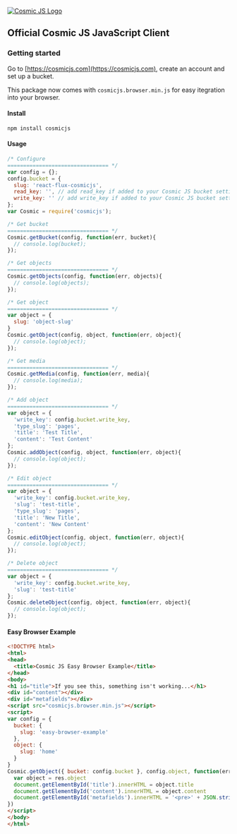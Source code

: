[![Cosmic JS Logo](https://cosmicjs.com/images/marketing/logo-w-brand.jpg)](https://cosmicjs.com/)
## Official Cosmic JS JavaScript Client

### Getting started
Go to [https://cosmicjs.com](https://cosmicjs.com), create an account and set up a bucket.

This package now comes with `cosmicjs.browser.min.js` for easy itegration into your browser.

#### Install
```
npm install cosmicjs
```

#### Usage

```javascript
/* Configure
================================ */
var config = {};
config.bucket = {
  slug: 'react-flux-cosmicjs',
  read_key: '', // add read_key if added to your Cosmic JS bucket settings
  write_key: '' // add write_key if added to your Cosmic JS bucket settings
};
var Cosmic = require('cosmicjs');

/* Get bucket
================================ */
Cosmic.getBucket(config, function(err, bucket){
  // console.log(bucket);
});

/* Get objects
================================ */
Cosmic.getObjects(config, function(err, objects){
  // console.log(objects);
});

/* Get object
================================ */
var object = {
  slug: 'object-slug'
}
Cosmic.getObject(config, object, function(err, object){
  // console.log(object);
});

/* Get media
================================ */
Cosmic.getMedia(config, function(err, media){
  // console.log(media);
});

/* Add object
================================ */
var object = {
  'write_key': config.bucket.write_key,
  'type_slug': 'pages',
  'title': 'Test Title',
  'content': 'Test Content'
};
Cosmic.addObject(config, object, function(err, object){
  // console.log(object);
});

/* Edit object
================================ */
var object = {
  'write_key': config.bucket.write_key,
  'slug': 'test-title',
  'type_slug': 'pages',
  'title': 'New Title',
  'content': 'New Content'
};
Cosmic.editObject(config, object, function(err, object){
  // console.log(object);
});

/* Delete object
================================ */
var object = {
  'write_key': config.bucket.write_key,
  'slug': 'test-title'
};
Cosmic.deleteObject(config, object, function(err, object){
  // console.log(object);
});
```
#### Easy Browser Example
```html
<!DOCTYPE html>
<html>
<head>
  <title>Cosmic JS Easy Browser Example</title>
</head>
<body>
<h1 id="title">If you see this, something isn't working...</h1>
<div id="content"></div>
<div id="metafields"></div>
<script src="cosmicjs.browser.min.js"></script>
<script>
var config = {
  bucket: {
    slug: 'easy-browser-example'
  },
  object: {
    slug: 'home'
  }
}
Cosmic.getObject({ bucket: config.bucket }, config.object, function(err, res) {
  var object = res.object
  document.getElementById('title').innerHTML = object.title
  document.getElementById('content').innerHTML = object.content
  document.getElementById('metafields').innerHTML = '<pre>' + JSON.stringify(object.metafields, null, 2) + '</pre>'
})
</script>
</body>
</html>
```